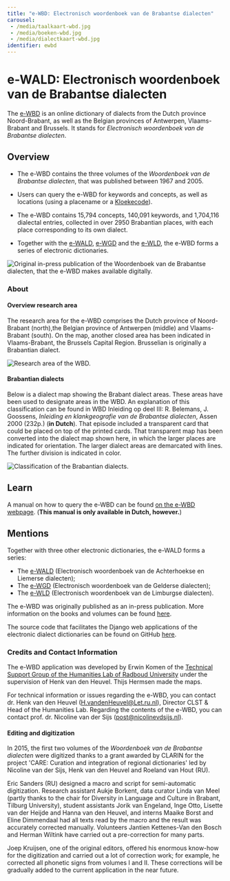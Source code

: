 ```yaml
---
title: "e-WBD: Electronisch woordenboek van de Brabantse dialecten"
carousel:
 - /media/taalkaart-wbd.jpg
 - /media/boeken-wbd.jpg
 - /media/dialectkaart-wbd.jpg
identifier: ewbd
---
```


# e-WALD: Electronisch woordenboek van de Brabantse dialecten

The [e-WBD](https://e-wbd.nl/) is an online dictionary of dialects from the Dutch province Noord-Brabant, as well as the Belgian provinces of Antwerpen, Vlaams-Brabant and Brussels. It stands for *Electronisch woordenboek van de Brabantse dialecten*.

## Overview

* The e-WBD contains the three volumes of the *Woordenboek van de Brabantse dialecten*, that was published between 1967 and 2005.

* Users can query the e-WBD for keywords and concepts, as well as locations (using a placename or a [Kloekecode](https://kloeke.meertens.knaw.nl/)).

* The e-WBD contains 15,794 concepts, 140,091 keywords, and 1,704,116 dialectal entries, collected in over 2950 Brabantian places, with each place corresponding to its own dialect.

* Together with the [e-WALD](https://www.ineo.tools/resources/ewald), [e-WGD](https://www.ineo.tools/resources/ewgd) and the [e-WLD](https://www.ineo.tools/resources/ewld), the e-WBD forms a series of electronic dictionaries.

![Original in-press publication of the *Woordenboek van de Brabantse dialecten*, that the e-WBD makes available digitally.](./../media/boeken-wbd.jpg)

### About

#### Overview research area
The research area for the e-WBD comprises the Dutch province of Noord-Brabant (north),the Belgian province of Antwerpen (middle) and Vlaams-Brabant (south). On the map, another closed area has been indicated in Vlaams-Brabant, the Brussels Capital Region. Brusselian is originally a Brabantian dialect.

![Research area of the WBD.](./../media/taalkaart-wbd.jpg)

#### Brabantian dialects
Below is a dialect map showing the Brabant dialect areas. These areas have been used to designate areas in the WBD. An explanation of this classification can be found in WBD Inleiding op deel III: R. Belemans, J. Goossens, *Inleiding en klankgeografie van de Brabantse dialecten*, Assen 2000 (232p.) (**in Dutch**). That episode included a transparent card that could be placed on top of the printed cards. That transparent map has been converted into the dialect map shown here, in which the larger places are indicated for orientation. The larger dialect areas are demarcated with lines. The further division is indicated in color.

![Classification of the Brabantian dialects.](./../media/dialectkaart-wbd.jpg)



## Learn

A manual on how to query the e-WBD can be found [on the e-WBD webpage](https://e-wbd.nl/guide). (**This manual is only available in Dutch, however.**)

## Mentions

Together with three other electronic dictionaries, the e-WALD forms a series:
* The [e-WALD](https://www.ineo.tools/resources/ewbd) (Electronisch woordenboek van de Achterhoekse en Liemerse dialecten);
* The [e-WGD](https://www.ineo.tools/resources/ewgd) (Electronisch woordenboek van de Gelderse dialecten);
* The [e-WLD](https://www.ineo.tools/resources/ewld) (Electronisch woordenboek van de Limburgse dialecten).

The e-WBD was originally published as an in-press publication. More information on the books and volumes can be found [here](https://www.dialectloket.be/woord/woordenboek-van-de-brabantse-dialecten/).

The source code that facilitates the Django web applications of the electronic dialect dictionaries can be found on GitHub [here](https://github.com/ErwinKomen/RU-Wnd).

### Credits and Contact Information

The e-WBD application was developed by Erwin Komen of the [Technical Support Group of the Humanities Lab of Radboud University](https://www.ru.nl/facultyofarts/research/humanities-lab/our-labs/) under the supervision of Henk van den Heuvel. Thijs Hermsen made the maps.

For technical information or issues regarding the e-WBD, you can contact dr. Henk van den Heuvel (H.vandenHeuvel@Let.ru.nl), Director CLST & Head of the Humanities Lab.
Regarding the contents of the e-WBD, you can contact prof. dr. Nicoline van der Sijs (post@nicolinevdsijs.nl).

#### Editing and digitization
In 2015, the first two volumes of the *Woordenboek van de Brabantse dialecten* were digitized thanks to a grant awarded by CLARIN for the project 'CARE: Curation and integration of regional dictionaries' led by Nicoline van der Sijs, Henk van den Heuvel and Roeland van Hout (RU).

Eric Sanders (RU) designed a macro and script for semi-automatic digitization. Research assistant Aukje Borkent, data curator Linda van Meel (partly thanks to the chair for Diversity in Language and Culture in Brabant, Tilburg University), student assistants Jorik van Engeland, Inge Otto, Lisette van der Heijde and Hanna van den Heuvel, and interns Maaike Borst and Eline Dimmendaal had all texts read by the macro and the result was accurately corrected manually. Volunteers Jantien Kettenes-Van den Bosch and Herman Wiltink have carried out a pre-correction for many parts.

Joep Kruijsen, one of the original editors, offered his enormous know-how for the digitization and carried out a lot of correction work; for example, he corrected all phonetic signs from volumes I and II. These corrections will be gradually added to the current application in the near future.

